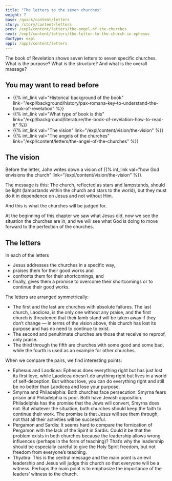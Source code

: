 ```yaml
---
title: "The letters to the seven churches"
weight: 7
base: /quick/content/letters
story: /story/content/letters
prev: /expl/content/letters/the-angel-of-the-churches
next: /expl/content/letters/the-letter-to-the-church-in-ephesus
docType: expl
appl: /appl/content/letters
---
```


The book of Revelation shows seven letters to seven specific churches. What is the purpose? What is the structure? And what is the overall massage?

## You may want to read before

<a name="4e37"></a>
- {{% int_link val="Historical background of the book" link="/expl/background/history/pax-romana-key-to-understand-the-book-of-revelation" %}}
- {{% int_link val="What type of book is this" link="/expl/background/literature/the-book-of-revelation-how-to-read-it" %}}
- {{% int_link val="The vision" link="/expl/content/vision/the-vision" %}}
- {{% int_link val="The angels of the churches" link="/expl/content/letters/the-angel-of-the-churches" %}}

## The vision

<a name="4c46"></a>
Before the letter, John writes down a vision of {{% int_link val="how God envisions the church" link="/expl/content/vision/the-vision" %}}.

The message is this: The church, reflected as stars and lampstands, should be light (lampstands within the church and stars to the world), but they must do it in dependence on Jesus and not without Him.

And this is what the churches will be judged for.

At the beginning of this chapter we saw what Jesus did, now we see the situation the churches are in, and we will see what God is doing to move forward to the perfection of the churches.

## The letters

<a name="4b58"></a>
In each of the letters

- Jesus addresses the churches in a specific way,
- praises them for their good works and
- confronts them for their shortcomings, and
- finally, gives them a promise to overcome their shortcomings or to continue their good works.

The letters are arranged symmetrically:

- The first and the last are churches with absolute failures. The last church, Laodicea, is the only one without any praise, and the first church is threatened that their lamb stand will be taken away if they don’t change — in terms of the vision above, this church has lost its purpose and has no need to continue to exist.
- The second and penultimate churches are those that receive no reproof, only praise.
- The third through the fifth are churches with some good and some bad, while the fourth is used as an example for other churches.

When we compare the pairs, we find interesting points:

- Ephesus and Laodicea: Ephesus does everything right but has just lost its first love, while Laodicea doesn’t do anything right but lives in a world of self-deception. But without love, you can do everything right and still be no better than Laodicea and lose your purpose.
- Smyrna and Philadelphia: Both churches face persecution: Smyrna fears prison and Philadelphia is poor. Both have Jewish opposition. Philadelphia has the promise that the Jews will convert, Smyrna does not. But whatever the situation, both churches should keep the faith to continue their work. The promise is that Jesus will see them through, not that all their activities will be successful.
- Pergamon and Sardis: It seems hard to compare the fornication of Pergamon with the lack of the Spirit in Sardis. Could it be that the problem exists in both churches because the leadership allows wrong influences (perhaps in the form of teaching)? That’s why the leadership should be especially careful to give the Holy Spirit freedom, but not freedom from everyone’s teaching.
- Thyatira: This is the central message and the main point is an evil leadership and Jesus will judge this church so that everyone will be a witness. Perhaps the main point is to emphasize the importance of the leaders’ witness to the church.

